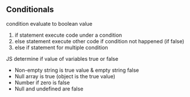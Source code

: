 ## Conditionals  
condition evaluate to boolean value
  1. if statement execute code under a condition
  2. else statement execute other code if condition not happened (if false)
  3. else if statement for multiple condition

JS determine if value of variables true or false
  - Non-empty string is true value & empty string false
  - Null array is true (object is the true value)
  - Number if zero is false
  - Null and undefined are false
